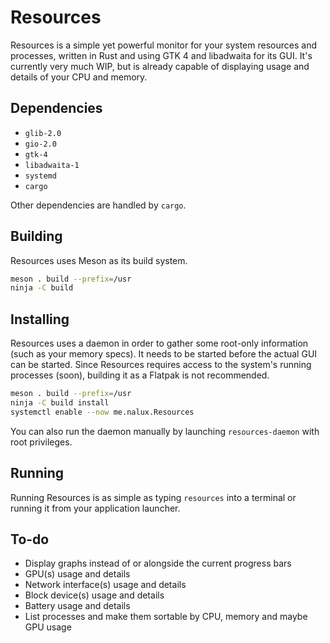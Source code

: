 # Resources

Resources is a simple yet powerful monitor for your system resources and processes, written in Rust and using GTK 4 and libadwaita for its GUI. It's currently very much WIP, but is already capable of displaying usage and details of your CPU and memory.

## Dependencies

- `glib-2.0`
- `gio-2.0`
- `gtk-4`
- `libadwaita-1`
- `systemd`
- `cargo`

Other dependencies are handled by `cargo`.

## Building

Resources uses Meson as its build system.

```sh
meson . build --prefix=/usr
ninja -C build
```

## Installing

Resources uses a daemon in order to gather some root-only information (such as your memory specs). It needs to be started before the actual GUI can be started.
Since Resources requires access to the system's running processes (soon), building it as a Flatpak is not recommended.

```sh
meson . build --prefix=/usr
ninja -C build install
systemctl enable --now me.nalux.Resources
```

You can also run the daemon manually by launching `resources-daemon` with root privileges.

## Running

Running Resources is as simple as typing `resources` into a terminal or running it from your application launcher.

## To-do

- Display graphs instead of or alongside the current progress bars
- GPU(s) usage and details
- Network interface(s) usage and details
- Block device(s) usage and details
- Battery usage and details
- List processes and make them sortable by CPU, memory and maybe GPU usage
